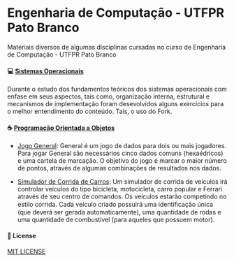 # Engenharia de Computação - UTFPR Pato Branco
Materiais diversos de algumas disciplinas cursadas no curso de Engenharia de Computação - UTFPR Pato Branco

#### 	:computer: [Sistemas Operacionais](https://github.com/keikomori/CP-UTFPR/tree/master/Sistemas%20Operacionais) 
Durante o estudo dos fundamentos teóricos dos sistemas operacionais com enfase em seus aspectos, tais como, organização interna, estrutural e mecanismos de implementação foram desevolvidos alguns exercícios para o melhor entendimento do conteúdo.
Tais, o uso do Fork.

#### 	:coffee: [Programação Orientada a Objetos](https://github.com/keikomori/CP-UTFPR/tree/master/Programa%C3%A7%C3%A3o%20Orientada%20a%20Objetos)

* [Jogo General](https://github.com/keikomori/): General é um jogo de dados para dois ou mais jogadores. Para jogar General são necessários cinco dados comuns (hexaédricos) e uma cartela de marcação. O objetivo do jogo é marcar o maior número de pontos, através de algumas combinações de resultados nos dados.

* [Simulador de Corrida de Carros](https://github.com/keikomori/): Um simulador de corrida de veículos irá controlar veículos do tipo bicicleta, motocicleta, carro popular e Ferrari através de seu centro de comandos. Os veículos estarão competindo no estilo corrida. Cada veículo criado possuirá uma identiﬁcação única (que deverá ser gerada automaticamente), uma quantidade de rodas e uma quantidade de combustível (para aqueles que possuem motor).

#### :page_facing_up: License

[MIT LICENSE](https://github.com/keikomori/CP-UTFPR/blob/master/LICENSE)
